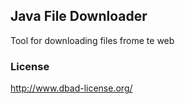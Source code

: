 ## Java File Downloader
Tool for downloading files frome te web

### License
http://www.dbad-license.org/

